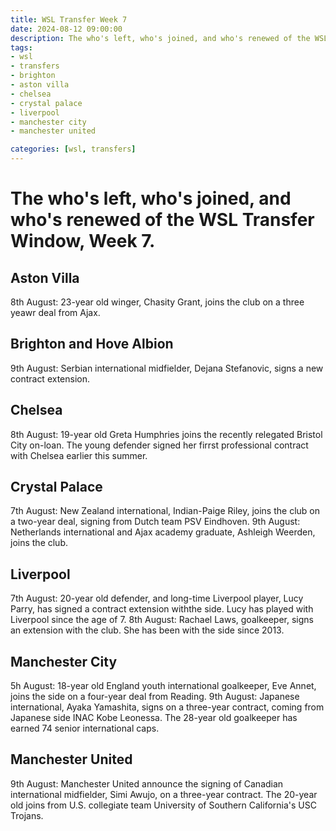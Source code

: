 ```yaml
---
title: WSL Transfer Week 7
date: 2024-08-12 09:00:00
description: The who's left, who's joined, and who's renewed of the WSL Transfer Window, Week 7.
tags: 
- wsl
- transfers
- brighton
- aston villa
- chelsea
- crystal palace
- liverpool
- manchester city
- manchester united

categories: [wsl, transfers]
---
```


# The who's left, who's joined, and who's renewed of the WSL Transfer Window, Week 7.

## Aston Villa
8th August: 23-year old winger, Chasity Grant, joins the club on a three yeawr deal from Ajax.

## Brighton and Hove Albion
9th August: Serbian international midfielder, Dejana Stefanovic, signs a new contract extension.

## Chelsea
8th August: 19-year old Greta Humphries joins the recently relegated Bristol City on-loan. The young defender signed her firrst professional contract with Chelsea earlier this summer.

## Crystal Palace
7th August: New Zealand international, Indian-Paige Riley, joins the club on a two-year deal, signing from Dutch team PSV Eindhoven.
9th August: Netherlands international and Ajax academy graduate, Ashleigh Weerden, joins the club.

## Liverpool
7th August: 20-year old defender, and long-time Liverpool player, Lucy Parry, has signed a contract extension withthe side. Lucy has played with Liverpool since the age of 7.
8th August: Rachael Laws, goalkeeper, signs an extension with the club. She has been with the side since 2013.

## Manchester City
5h August: 18-year old England youth international goalkeeper, Eve Annet, joins the side on a four-year deal from Reading.
9th August: Japanese international, Ayaka Yamashita, signs on a three-year contract, coming from Japanese side INAC Kobe Leonessa. The 28-year old goalkeeper has earned 74 senior international caps.

## Manchester United
9th August: Manchester United announce the signing of Canadian international midfielder, Simi Awujo, on a three-year contract. The 20-year old joins from U.S. collegiate team University of Southern California's USC Trojans.
